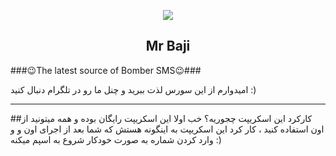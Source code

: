 <p align="center"><img src="https://i.pinimg.com/originals/3a/1c/15/3a1c151e4f4c00676ee2c99e431aa428.png"></p>
<h2 align="center"><b>Mr Baji</b></h2>

</p>
       ###😉The latest source of Bomber SMS😉###

امیدوارم از این سورس لذت ببرید و چنل ما رو در تلگرام دنبال کنید  :)
<hr> 
##کارکرد این اسکریپت چجوریه؟
 خب اولا این اسکریپت رایگان بوده و همه میتونید از اون استفاده کنید ، کار کرد این اسکریپت به اینگونه هستش که
 شما بعد از اجرای اون و و وارد کردن شماره به صورت خودکار شروع به اسپم میکنه :)
 
